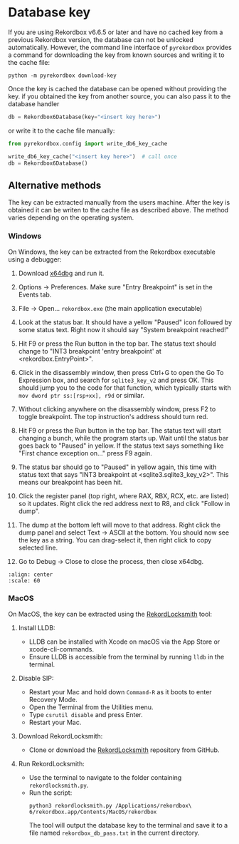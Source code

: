 # Database key

If you are using Rekordbox v6.6.5 or later and have no cached key from a previous
Rekordbox version, the database can not be unlocked automatically.
However, the command line interface of ``pyrekordbox`` provides a command for downloading
the key from known sources and writing it to the cache file:
````shell
python -m pyrekordbox download-key
````
Once the key is cached the database can be opened without providing the key.
if you obtained the key from another source, you can also pass it to the database handler
````python
db = Rekordbox6Database(key="<insert key here>")
````
or write it to the cache file manually:
````python
from pyrekordbox.config import write_db6_key_cache

write_db6_key_cache("<insert key here>")  # call once
db = Rekordbox6Database()
````

## Alternative methods

The key can be extracted manually from the users machine. After the key is obtained
it can be writen to the cache file as described above.
The method varies depending on the operating system.

### Windows

On Windows, the key can be extracted from the Rekordbox executable using a debugger:

1. Download [x64dbg] and run it.

2. Options -> Preferences. Make sure "Entry Breakpoint" is set in the Events tab.

3. File -> Open... `rekordbox.exe` (the main application executable)

4. Look at the status bar. It should have a yellow "Paused" icon followed by some status text.
   Right now it should say "System breakpoint reached!"

5. Hit F9 or press the Run button in the top bar. The status text should change to
   "INT3 breakpoint 'entry breakpoint' at <rekordbox.EntryPoint>".

6. Click in the disassembly window, then press Ctrl+G to open the Go To Expression box,
   and search for `sqlite3_key_v2` and press OK. This should jump you to the code for
   that function, which typically starts with `mov dword ptr ss:[rsp+xx], r9d` or similar.

7. Without clicking anywhere on the disassembly window, press F2 to toggle breakpoint.
   The top instruction's address should turn red.

8. Hit F9 or press the Run button in the top bar. The status text will start changing
   a bunch, while the program starts up. Wait until the status bar goes back to "Paused"
   in yellow. If the status text says something like "First chance exception on..."
   press F9 again.

9. The status bar should go to "Paused" in yellow again, this time with status text
   that says "INT3 breakpoint at <sqlite3.sqlite3_key_v2>". This means our breakpoint
   has been hit.

10. Click the register panel (top right, where RAX, RBX, RCX, etc. are listed) so
   it updates. Right click the red address next to R8, and click "Follow in dump".

11. The dump at the bottom left will move to that address. Right click the dump panel
   and select Text -> ASCII at the bottom. You should now see the key as a string.
   You can drag-select it, then right click to copy selected line.

12. Go to Debug -> Close to close the process, then close x64dbg.


```{figure} /_static/images/x64dbg_rb_key.png
:align: center
:scale: 60
```


### MacOS

On MacOS, the key can be extracted using the [RekordLocksmith] tool:

1. Install LLDB:
   - LLDB can be installed with Xcode on macOS via the App Store or xcode-cli-commands.
   - Ensure LLDB is accessible from the terminal by running `lldb` in the terminal.

2. Disable SIP:
   - Restart your Mac and hold down `Command-R` as it boots to enter Recovery Mode.
   - Open the Terminal from the Utilities menu.
   - Type `csrutil disable` and press Enter.
   - Restart your Mac.

3. Download RekordLocksmith:
   - Clone or download the [RekordLocksmith] repository from GitHub.

4. Run RekordLocksmith:
   - Use the terminal to navigate to the folder containing `rekordlocksmith.py`.
   - Run the script:
     ````shell
     python3 rekordlocksmith.py /Applications/rekordbox\ 6/rekordbox.app/Contents/MacOS/rekordbox
     ````
     The tool will output the database key to the terminal and save it to a file named `rekordbox_db_pass.txt` in the current directory.


[x64dbg]: https://x64dbg.com/
[RekordLocksmith]: https://github.com/Bide-UK/rekordlocksmith#rekordlocksmith
